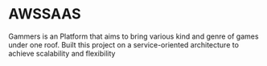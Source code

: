 # AWSSAAS
Gammers is an Platform that aims to bring various kind and genre of games under one roof.
Built this project on a service-oriented architecture to achieve scalability and flexibility 
